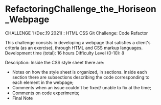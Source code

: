 # RefactoringChallenge_the_Horiseon_Webpage
CHALLENGE 1 (Dec.19 2021) : HTML CSS Git Challenge: Code Refactor


This challenge consists in developing a webpage that satisfies a client's criteria (as an exercise), through HTML and CSS markup languages. 
Development time (total): 16 hours
Difficulty Level (0-10): 8


Description:
Inside the CSS style sheet there are:
- Notes on how the style sheet is organized, in sections. Inside each section there are subsections describing the code corresponding to each element in the webpage;
- Comments when an issue couldn't be fixed/ unable to fix at the time;
- Comments on code experiments;
- Final Note  
